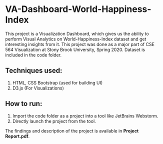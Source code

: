 # VA-Dashboard-World-Happiness-Index

This project is a Visualization Dashboard, which gives us the ability to perform Visual Analytics on World-Happiness-Index dataset and get interesting insights from it. This project was done as a major part of CSE 564 Visualization at Stony Brook University, Spring 2020. Dataset is included in the code folder.

## Techniques used:
1. HTML, CSS Bootstrap (used for building UI)
2. D3.js (For Visualizations)

## How to run:
1. Import the code folder as a project into a tool like JetBrains Webstorm.
2. Directly launch the project from the tool.

The findings and description of the project is available in **Project Report.pdf**.
